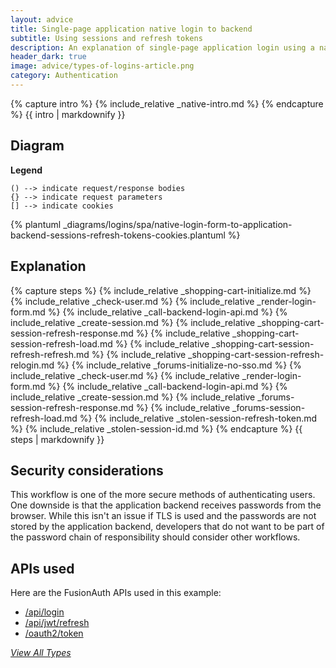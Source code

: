 ```yaml
---
layout: advice
title: Single-page application native login to backend
subtitle: Using sessions and refresh tokens
description: An explanation of single-page application login using a native login form that submits to the application backend and uses server-side sessions plus refresh tokens in cookies
header_dark: true
image: advice/types-of-logins-article.png
category: Authentication
---
```


{% capture intro %}
{% include_relative _native-intro.md %}
{% endcapture %}
{{ intro | markdownify }}

## Diagram

**Legend**

```text
() --> indicate request/response bodies
{} --> indicate request parameters
[] --> indicate cookies
```

{% plantuml _diagrams/logins/spa/native-login-form-to-application-backend-sessions-refresh-tokens-cookies.plantuml %}

## Explanation

{% capture steps %}
{% include_relative _shopping-cart-initialize.md %}
{% include_relative _check-user.md %}
{% include_relative _render-login-form.md %}
{% include_relative _call-backend-login-api.md %}
{% include_relative _create-session.md %}
{% include_relative _shopping-cart-session-refresh-response.md %}
{% include_relative _shopping-cart-session-refresh-load.md %}
{% include_relative _shopping-cart-session-refresh-refresh.md %}
{% include_relative _shopping-cart-session-refresh-relogin.md %}
{% include_relative _forums-initialize-no-sso.md %}
{% include_relative _check-user.md %}
{% include_relative _render-login-form.md %}
{% include_relative _call-backend-login-api.md %}
{% include_relative _create-session.md %}
{% include_relative _forums-session-refresh-response.md %}
{% include_relative _forums-session-refresh-load.md %}
{% include_relative _stolen-session-refresh-token.md %}
{% include_relative _stolen-session-id.md %}
{% endcapture %}
{{ steps | markdownify }}

## Security considerations

This workflow is one of the more secure methods of authenticating users. One downside is that the application backend receives passwords from the browser. While this isn't an issue if TLS is used and the passwords are not stored by the application backend, developers that do not want to be part of the password chain of responsibility should consider other workflows.

## APIs used

Here are the FusionAuth APIs used in this example:

* [/api/login](/docs/v1/tech/apis/login#authenticate-a-user)
* [/api/jwt/refresh](/docs/v1/tech/apis/jwt#refresh-a-jwt)
* [/oauth2/token](/docs/v1/tech/oauth/endpoints#refresh-token-grant-request)

[_View All Types_](/articles/logins/types-of-logins-authentication-workflows)

